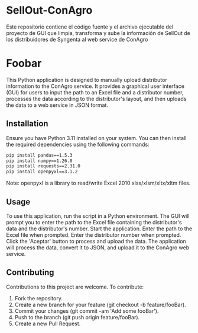 # SellOut-ConAgro
Este repositorio contiene el código fuente y el archivo ejecutable del proyecto de GUI que limpia, transforma y sube la información de SellOut de los distribuidores de Syngenta al web service de ConAgro
# Foobar

This Python application is designed to manually upload distributor information to the ConAgro service. It provides a graphical user interface (GUI) for users to input the path to an Excel file and a distributor number, processes the data according to the distributor's layout, and then uploads the data to a web service in JSON format.

## Installation

Ensure you have Python 3.11 installed on your system. You can then install the required dependencies using the following commands:

```bash
pip install pandas==1.5.3
pip install numpy==1.26.0
pip install requests==2.31.0
pip install openpyxl==3.1.2
```
Note: openpyxl is a library to read/write Excel 2010 xlsx/xlsm/xltx/xltm files.

## Usage

To use this application, run the script in a Python environment. The GUI will prompt you to enter the path to the Excel file containing the distributor's data and the distributor's number.
Start the application.
Enter the path to the Excel file when prompted.
Enter the distributor number when prompted.
Click the 'Aceptar' button to process and upload the data.
The application will process the data, convert it to JSON, and upload it to the ConAgro web service.

## Contributing

Contributions to this project are welcome. To contribute:
1. Fork the repository.
2. Create a new branch for your feature (git checkout -b feature/fooBar).
3. Commit your changes (git commit -am 'Add some fooBar').
4. Push to the branch (git push origin feature/fooBar).
5. Create a new Pull Request.

